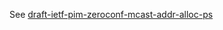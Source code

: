 See [draft-ietf-pim-zeroconf-mcast-addr-alloc-ps](https://datatracker.ietf.org/doc/draft-ietf-pim-zeroconf-mcast-addr-alloc-ps/)